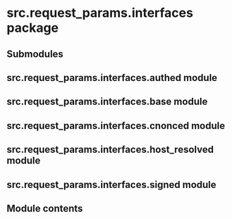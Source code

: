 # src.request_params.interfaces package

## Submodules

## src.request_params.interfaces.authed module

## src.request_params.interfaces.base module

## src.request_params.interfaces.cnonced module

## src.request_params.interfaces.host_resolved module

## src.request_params.interfaces.signed module

## Module contents
